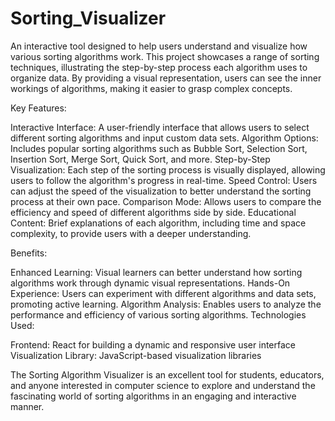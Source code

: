 # Sorting_Visualizer
An interactive tool designed to help users understand and visualize how various sorting algorithms work. This project showcases a range of sorting techniques, illustrating the step-by-step process each algorithm uses to organize data. 
By providing a visual representation, users can see the inner workings of algorithms, making it easier to grasp complex concepts.

Key Features:

Interactive Interface: A user-friendly interface that allows users to select different sorting algorithms and input custom data sets.
Algorithm Options: Includes popular sorting algorithms such as Bubble Sort, Selection Sort, Insertion Sort, Merge Sort, Quick Sort, and more.
Step-by-Step Visualization: Each step of the sorting process is visually displayed, allowing users to follow the algorithm's progress in real-time.
Speed Control: Users can adjust the speed of the visualization to better understand the sorting process at their own pace.
Comparison Mode: Allows users to compare the efficiency and speed of different algorithms side by side.
Educational Content: Brief explanations of each algorithm, including time and space complexity, to provide users with a deeper understanding.

 Benefits:

Enhanced Learning: Visual learners can better understand how sorting algorithms work through dynamic visual representations.
Hands-On Experience: Users can experiment with different algorithms and data sets, promoting active learning.
Algorithm Analysis: Enables users to analyze the performance and efficiency of various sorting algorithms.
Technologies Used:

Frontend: React for building a dynamic and responsive user interface
Visualization Library: JavaScript-based visualization libraries

The Sorting Algorithm Visualizer is an excellent tool for students, educators, and anyone interested in computer science to explore and understand the fascinating world of sorting algorithms in an engaging and interactive manner.
